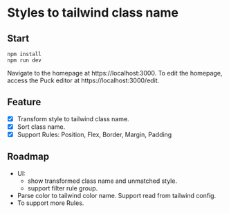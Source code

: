 # Styles to tailwind class name

## Start
```
npm install
npm run dev
```

Navigate to the homepage at https://localhost:3000. To edit the homepage, access the Puck editor at https://localhost:3000/edit.

## Feature
- [x] Transform style to tailwind class name.
- [x] Sort class name.
- [x] Support Rules: Position, Flex, Border, Margin, Padding

## Roadmap
- UI: 
  - show transformed class name and unmatched style.
  - support filter rule group.
- Parse color to tailwind color name. Support read from tailwind config.
- To support more Rules.
